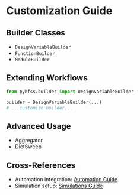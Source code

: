 # Customization Guide

## Builder Classes

- `DesignVariableBuilder`
- `FunctionBuilder`
- `ModuleBuilder`

## Extending Workflows

```python
from pyhfss.builder import DesignVariableBuilder

builder = DesignVariableBuilder(...)
# ...customize builder...
```

## Advanced Usage

- Aggregator
- DictSweep

## Cross-References

- Automation integration: [Automation Guide](automation.md)
- Simulation setup: [Simulations Guide](simulations.md)
